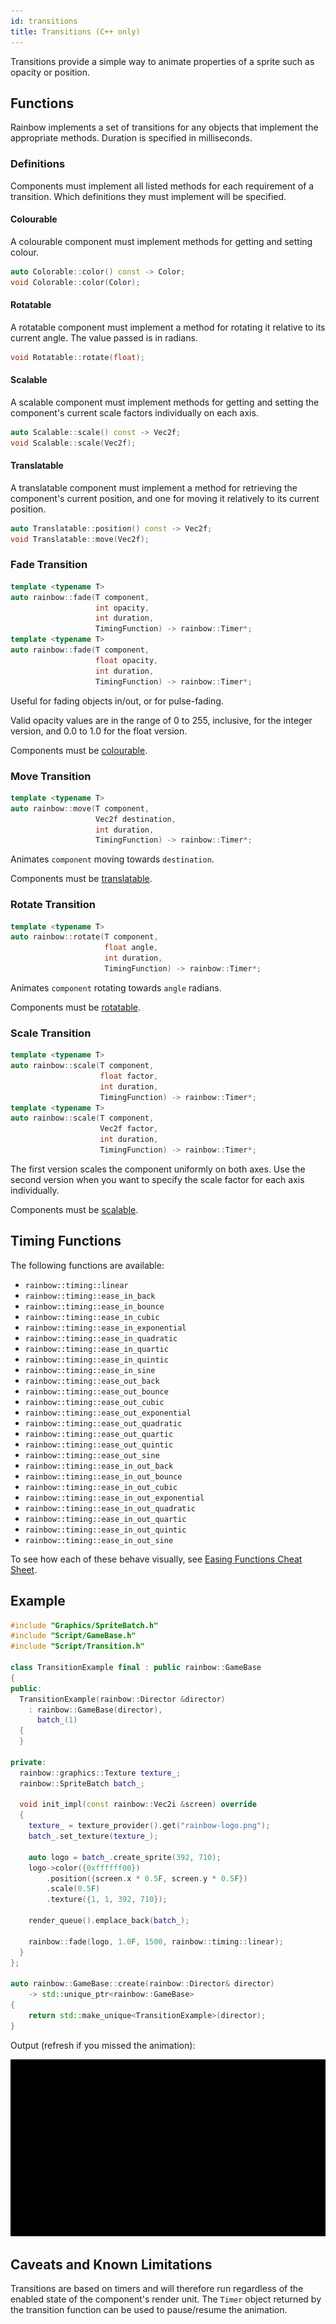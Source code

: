 ```yaml
---
id: transitions
title: Transitions (C++ only)
---
```


Transitions provide a simple way to animate properties of a sprite such as
opacity or position.

## Functions

Rainbow implements a set of transitions for any objects that implement the
appropriate methods. Duration is specified in milliseconds.

### Definitions

Components must implement all listed methods for each requirement of a
transition. Which definitions they must implement will be specified.

#### Colourable

A colourable component must implement methods for getting and setting colour.

```cpp
auto Colorable::color() const -> Color;
void Colorable::color(Color);
```

#### Rotatable

A rotatable component must implement a method for rotating it relative to its
current angle. The value passed is in radians.

```cpp
void Rotatable::rotate(float);
```

#### Scalable

A scalable component must implement methods for getting and setting the
component's current scale factors individually on each axis.

```cpp
auto Scalable::scale() const -> Vec2f;
void Scalable::scale(Vec2f);
```

#### Translatable

A translatable component must implement a method for retrieving the component's
current position, and one for moving it relatively to its current position.

```cpp
auto Translatable::position() const -> Vec2f;
void Translatable::move(Vec2f);
```

### Fade Transition

```cpp
template <typename T>
auto rainbow::fade(T component,
                   int opacity,
                   int duration,
                   TimingFunction) -> rainbow::Timer*;
template <typename T>
auto rainbow::fade(T component,
                   float opacity,
                   int duration,
                   TimingFunction) -> rainbow::Timer*;
```

Useful for fading objects in/out, or for pulse-fading.

Valid opacity values are in the range of 0 to 255, inclusive, for the integer
version, and 0.0 to 1.0 for the float version.

Components must be [colourable](#colourable).

### Move Transition

```cpp
template <typename T>
auto rainbow::move(T component,
                   Vec2f destination,
                   int duration,
                   TimingFunction) -> rainbow::Timer*;
```

Animates `component` moving towards `destination`.

Components must be [translatable](#translatable).

### Rotate Transition

```cpp
template <typename T>
auto rainbow::rotate(T component,
                     float angle,
                     int duration,
                     TimingFunction) -> rainbow::Timer*;
```

Animates `component` rotating towards `angle` radians.

Components must be [rotatable](#rotatable).

### Scale Transition

```cpp
template <typename T>
auto rainbow::scale(T component,
                    float factor,
                    int duration,
                    TimingFunction) -> rainbow::Timer*;
template <typename T>
auto rainbow::scale(T component,
                    Vec2f factor,
                    int duration,
                    TimingFunction) -> rainbow::Timer*;
```

The first version scales the component uniformly on both axes. Use the second
version when you want to specify the scale factor for each axis individually.

Components must be [scalable](#scalable).

## Timing Functions

The following functions are available:

* `rainbow::timing::linear`
* `rainbow::timing::ease_in_back`
* `rainbow::timing::ease_in_bounce`
* `rainbow::timing::ease_in_cubic`
* `rainbow::timing::ease_in_exponential`
* `rainbow::timing::ease_in_quadratic`
* `rainbow::timing::ease_in_quartic`
* `rainbow::timing::ease_in_quintic`
* `rainbow::timing::ease_in_sine`
* `rainbow::timing::ease_out_back`
* `rainbow::timing::ease_out_bounce`
* `rainbow::timing::ease_out_cubic`
* `rainbow::timing::ease_out_exponential`
* `rainbow::timing::ease_out_quadratic`
* `rainbow::timing::ease_out_quartic`
* `rainbow::timing::ease_out_quintic`
* `rainbow::timing::ease_out_sine`
* `rainbow::timing::ease_in_out_back`
* `rainbow::timing::ease_in_out_bounce`
* `rainbow::timing::ease_in_out_cubic`
* `rainbow::timing::ease_in_out_exponential`
* `rainbow::timing::ease_in_out_quadratic`
* `rainbow::timing::ease_in_out_quartic`
* `rainbow::timing::ease_in_out_quintic`
* `rainbow::timing::ease_in_out_sine`

To see how each of these behave visually, see [Easing Functions Cheat Sheet].

## Example

```cpp
#include "Graphics/SpriteBatch.h"
#include "Script/GameBase.h"
#include "Script/Transition.h"

class TransitionExample final : public rainbow::GameBase
{
public:
  TransitionExample(rainbow::Director &director)
    : rainbow::GameBase(director),
      batch_(1)
  {
  }

private:
  rainbow::graphics::Texture texture_;
  rainbow::SpriteBatch batch_;

  void init_impl(const rainbow::Vec2i &screen) override
  {
    texture_ = texture_provider().get("rainbow-logo.png");
    batch_.set_texture(texture_);

    auto logo = batch_.create_sprite(392, 710);
    logo->color({0xffffff00})
        .position({screen.x * 0.5F, screen.y * 0.5F})
        .scale(0.5F)
        .texture({1, 1, 392, 710});

    render_queue().emplace_back(batch_);

    rainbow::fade(logo, 1.0F, 1500, rainbow::timing::linear);
  }
};

auto rainbow::GameBase::create(rainbow::Director& director)
    -> std::unique_ptr<rainbow::GameBase>
{
    return std::make_unique<TransitionExample>(director);
}
```

Output (refresh if you missed the animation):

![Fade-In Animation](assets/transitions-example.gif)

## Caveats and Known Limitations

Transitions are based on timers and will therefore run regardless of the enabled
state of the component's render unit. The `Timer` object returned by the
transition function can be used to pause/resume the animation.

[Easing Functions Cheat Sheet]: https://easings.net/ "Easing Functions Cheat Sheet"
